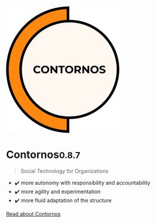 ![Contornos](../assets/logo.png ':size=220')

# Contornos<small>0.8.7</small>

>  Social Technology for Organizations

- ✔️ more autonomy with responsibility and accountability
- ✔️ more agility and experimentation
- ✔️ more fluid adaptation of the structure 
 
[Read about Contornos](/en/start)
